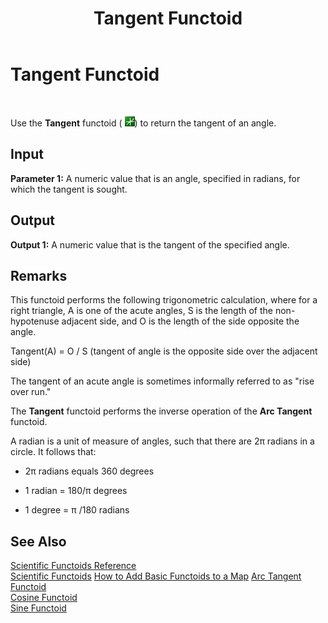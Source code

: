 ﻿---
title: Tangent Functoid
TOCTitle: Tangent Functoid
ms:assetid: 49435288-f3ba-426f-90a9-6658e30d74a4
ms:mtpsurl: https://msdn.microsoft.com/en-us/library/Aa559950(v=BTS.80)
ms:contentKeyID: 51527806
ms.date: 08/30/2017
mtps_version: v=BTS.80
---

# Tangent Functoid

 

Use the **Tangent** functoid ( ![](images/Aa559950.3923b2f3-4edd-4d67-b7db-bac28447c7ad(BTS.80).jpeg)) to return the tangent of an angle.

## Input

**Parameter 1:** A numeric value that is an angle, specified in radians, for which the tangent is sought.

## Output

**Output 1:** A numeric value that is the tangent of the specified angle.

## Remarks

This functoid performs the following trigonometric calculation, where for a right triangle, A is one of the acute angles, S is the length of the non-hypotenuse adjacent side, and O is the length of the side opposite the angle.

Tangent(A) = O / S (tangent of angle is the opposite side over the adjacent side)

The tangent of an acute angle is sometimes informally referred to as "rise over run."

The **Tangent** functoid performs the inverse operation of the **Arc Tangent** functoid.

A radian is a unit of measure of angles, such that there are 2π radians in a circle. It follows that:

  - 2π radians equals 360 degrees

  - 1 radian = 180/π degrees

  - 1 degree = π /180 radians

## See Also

[Scientific Functoids Reference](scientific-functoids-reference.md)  
[Scientific Functoids](https://msdn.microsoft.com/en-us/library/aa546775\(v=bts.80\))  
[How to Add Basic Functoids to a Map](https://msdn.microsoft.com/en-us/library/aa560635\(v=bts.80\))  
[Arc Tangent Functoid](arc-tangent-functoid.md)  
[Cosine Functoid](cosine-functoid.md)  
[Sine Functoid](sine-functoid.md)

